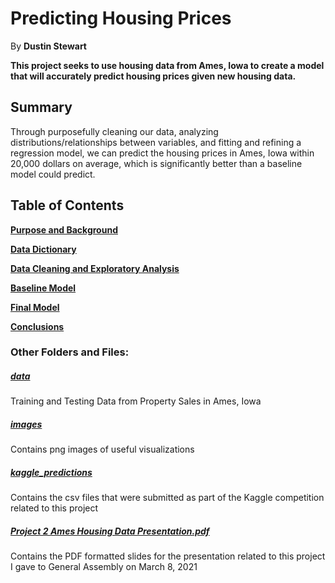 # Predicting Housing Prices
By **Dustin Stewart**

**This project seeks to use housing data from Ames, Iowa to create a model that will accurately predict housing prices given new housing data.**


## Summary

Through purposefully cleaning our data, analyzing distributions/relationships between variables, and fitting and refining a regression model, we can predict the housing prices in Ames, Iowa within 20,000 dollars on average, which is significantly better than a baseline model could predict. 

## Table of Contents

[**Purpose and Background**](code/Purpose_and_Background.ipynb)

[**Data Dictionary**](code/Data_Dictionary.ipynb)

[**Data Cleaning and Exploratory Analysis**](code/eda_and_cleaning.ipynb)

[**Baseline Model**](code/BaselineModel.ipynb)

[**Final Model**](code/Final_Model.ipynb)

[**Conclusions**](code/Conclusions.ipynb)


### Other Folders and Files:

##### [**data**](https://github.com/dstewart32/GA-Projects/tree/main/Projects/project_2_Dustin_Stewart/data)

Training and Testing Data from Property Sales in Ames, Iowa


##### [**images**](https://github.com/dstewart32/GA-Projects/tree/main/Projects/project_2_Dustin_Stewart/images)

Contains png images of useful visualizations

##### [**kaggle_predictions**](https://github.com/dstewart32/GA-Projects/tree/main/Projects/project_2_Dustin_Stewart/kaggle_predictions)

Contains the csv files that were submitted as part of the Kaggle competition related to this project

##### [**Project 2 Ames Housing Data Presentation.pdf**](https://github.com/dstewart32/GA-Projects/blob/main/Projects/project_2_Dustin_Stewart/Project%202%20Ames%20Housing%20Data%20Presentation.pdf)

Contains the PDF formatted slides for the presentation related to this project I gave to General Assembly on March 8, 2021
